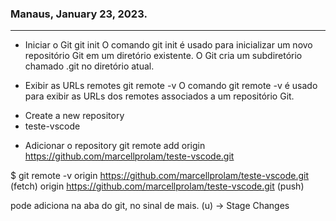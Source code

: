 ### Manaus, January 23, 2023.
-------------------------------------------------------------------

* Iniciar o Git
git init
O comando git init é usado para inicializar um novo repositório Git em um diretório existente.
O Git cria um subdiretório chamado .git no diretório atual. 

* Exibir as URLs remotes
git remote -v
O comando git remote -v é usado para exibir as URLs dos remotes associados a um repositório Git.

- Create a new repository
- teste-vscode

* Adicionar o repository
git remote add origin https://github.com/marcellprolam/teste-vscode.git

$ git remote -v
origin  https://github.com/marcellprolam/teste-vscode.git (fetch)
origin  https://github.com/marcellprolam/teste-vscode.git (push)

pode adiciona na aba do git, no sinal de mais. (u)
-> Stage Changes
